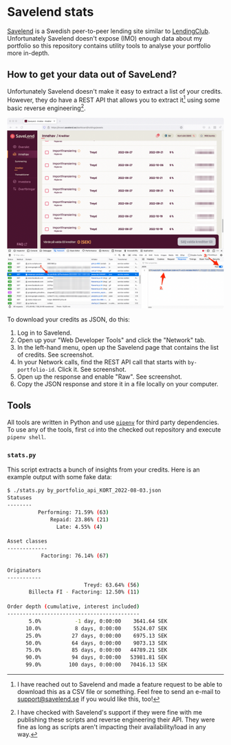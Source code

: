 Savelend stats
==============
[Savelend][savelend] is a Swedish peer-to-peer lending site similar to
[LendingClub][lendingclub]. Unfortunately Savelend doesn't expose (IMO) enough
data about my portfolio so this repository contains utility tools to analyse
your portfolio more in-depth.

[savelend]: https://savelend.se/
[lendingclub]: https://www.lendingclub.com/

How to get your data out of SaveLend?
-------------------------------------
Unfortunately Savelend doesn't make it easy to extract a list of your credits.
However, they do have a REST API that allows you to extract it[^1] using
some basic reverse engineering[^2].

[^1]: I have reached out to Savelend and made a feature request to be able to download this as a CSV file or something. Feel free to send an e-mail to support@savelend.se if you would like this, too!
[^2]: I have checked with Savelend's support if they were fine with me publishing these scripts and reverse engineering their API. They were fine as long as scripts aren't impacting their availability/load in any way.

![Screenshot of Savelend's UI and how to extract the JSON response.](images/json_extraction.png)

To download your credits as JSON, do this:

 1. Log in to Savelend.
 2. Open up your "Web Developer Tools" and click the "Network" tab.
 3. In the left-hand menu, open up the Savelend page that contains the list of
    credits. See screenshot.
 4. In your Network calls, find the REST API call that starts with
    `by-portfolio-id`. Click it. See screenshot.
 5. Open up the response and enable "Raw". See screenshot.
 6. Copy the JSON response and store it in a file locally on your computer.

Tools
-----
All tools are written in Python and use [`pipenv`][pipenv] for third party
dependencies. To use any of the tools, first `cd` into the checked out
repository and execute `pipenv shell`.

[pipenv]: https://pipenv.pypa.io

### `stats.py`

This script extracts a bunch of insights from your credits. Here is an example output with some fake data:
```sh
$ ./stats.py by_portfolio_api_KORT_2022-08-03.json
Statuses
--------
          Performing: 71.59% (63)
              Repaid: 23.86% (21)
                Late: 4.55% (4)

Asset classes
-------------
           Factoring: 76.14% (67)

Originators
-----------
                         Treyd: 63.64% (56)
       Billecta FI - Factoring: 12.50% (11)

Order depth (cumulative, interest included)
-------------------------------------------
       5.0%           -1 day, 0:00:00    3641.64 SEK
      10.0%           8 days, 0:00:00    5524.07 SEK
      25.0%          27 days, 0:00:00    6975.13 SEK
      50.0%          64 days, 0:00:00    9073.13 SEK
      75.0%          85 days, 0:00:00   44789.21 SEK
      90.0%          94 days, 0:00:00   53981.81 SEK
      99.0%         100 days, 0:00:00   70416.13 SEK
```
